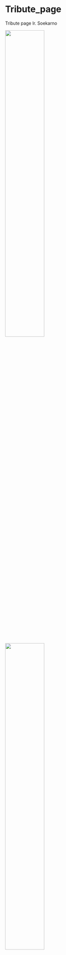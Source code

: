 # Tribute_page
Tribute page Ir. Soekarno

<img src="https://user-images.githubusercontent.com/63044215/170725008-10edea6b-3aba-4bc2-8320-56ac0f359841.png" width=50% height=50%>
<img src="https://user-images.githubusercontent.com/63044215/170725312-52a8825c-1f52-4819-a47e-964a9f954e3d.png" width=50% height=50%>
